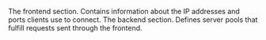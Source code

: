 The frontend section. Contains information about the IP addresses and ports clients use to connect. 
The backend section. Defines server pools that fulfill requests sent through the frontend.
